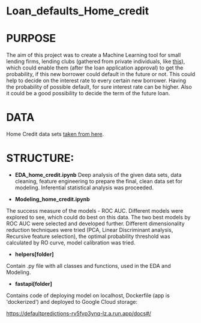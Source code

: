 # Loan_defaults_Home_credit

# PURPOSE

The aim of this project was to create a Machine Learning tool for small lending firms, lending clubs (gathered from private individuals, like [this](https://www.paskoluklubas.lt/?gclid=Cj0KCQjwqoibBhDUARIsAH2OpWjB-YBaFz5v3KqnHxn0DvAD-6W9DL9NGsPszsVIIdwLaQ0HBFVkLacaAicqEALw_wcB)), which could enable them (after the loan application approval) to get the probability, if this new borrower could default in the future or not. This could help to decide on the interest rate to every certain new borrower. Having the probability of possible default, for sure interest rate can be higher. Also it could be a good possibility to decide the term of the future loan. 

# DATA

Home Credit data sets [taken from here](https://www.kaggle.com/competitions/home-credit-default-risk).


# STRUCTURE:

- **EDA_home_credit.ipynb**
Deep analysis of the given data sets, data cleaning, feature engineering to prepare the final, clean data set for modeling. Inferential statistical analysis was proceeded.

- **Modeling_home_credit.ipynb**

The success measure of the models - ROC AUC. Different models were explored to see, which could do best on this data. The two best models by ROC AUC were selected and developed further. Different dimensionality reduction techniques were tried (PCA, Linear Discriminant analysis, Recursive feature selection), the optimal probability threshold was calculated by RO curve, model calibration  was tried.

- **helpers[folder]**

Contain .py file with all classes and functions, used in the EDA and Modeling.

- **fastapi[folder]**

Contains code of deploying model on localhost, Dockerfile (app is 'dockerized')
and deployed to Google Cloud storage:

https://defaultpredictions-rv5fvp3ynq-lz.a.run.app/docs#/ 
